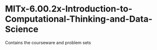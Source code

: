 # MITx-6.00.2x-Introduction-to-Computational-Thinking-and-Data-Science
Contains the courseware and problem sets
